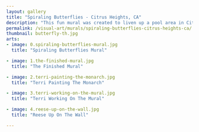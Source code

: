 ```yaml
---
layout: gallery
title: "Spiraling Butterflies - Citrus Heights, CA"
description: "This fun mural was created to liven up a pool area in Citrus Heights, California. The mural is a combination of painting on non-woven media and painting directly on the wall."
permalink: /visual-art/murals/spiraling-butterflies-citrus-heights-ca/
thumbnail: butterfly-th.jpg
arts:
- image: 0.spiraling-butterflies-mural.jpg
  title: "Spiraling Butterflies Mural"

- image: 1.the-finished-mural.jpg
  title: "The Finished Mural"

- image: 2.terri-painting-the-monarch.jpg
  title: "Terri Painting The Monarch"

- image: 3.terri-working-on-the-mural.jpg
  title: "Terri Working On The Mural"

- image: 4.reese-up-on-the-wall.jpg
  title: "Reese Up On The Wall"

---
```

